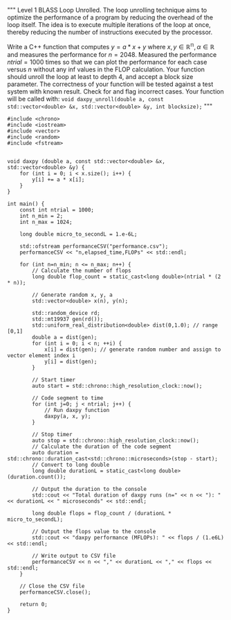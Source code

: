 """
Level 1 BLASS Loop Unrolled. The loop unrolling technique aims to optimize the performance of a program by reducing the overhead of the loop itself. The idea is to execute multiple iterations of the loop at once, thereby reducing the number of instructions executed by the processor.

Write a C++ function that computes $y=a*x+y$ where $x,y \in \mathbb{R^n}, \alpha \in \mathbb{R}$ and measures the performance for $n = 2048$. Measured the performance $ntrial=1000$ times so that we can plot the performance for each case versus $n$ without any inf values in the FLOP calculation. Your function should unroll the loop at least to depth 4, and accept a block size parameter. The correctness of your function will be tested against a test system with known result. Check for and flag incorrect cases. Your function will be called with: 
`void daxpy_unroll(double a, const std::vector<double> &x, std::vector<double> &y, int blocksize);`
"""

```
#include <chrono>
#include <iostream>
#include <vector>
#include <random>
#include <fstream>


void daxpy (double a, const std::vector<double> &x, std::vector<double> &y) {
    for (int i = 0; i < x.size(); i++) {
        y[i] += a * x[i];
    }
}

int main() {
    const int ntrial = 1000;
    int n_min = 2;
    int n_max = 1024;

    long double micro_to_secondL = 1.e-6L;

    std::ofstream performanceCSV("performance.csv");
    performanceCSV << "n,elapsed_time,FLOPs" << std::endl;

    for (int n=n_min; n <= n_max; n++) {
        // Calculate the number of flops
        long double flop_count = static_cast<long double>(ntrial * (2 * n));

        // Generate random x, y, a
        std::vector<double> x(n), y(n);
        
        std::random_device rd;
        std::mt19937 gen(rd());
        std::uniform_real_distribution<double> dist(0,1.0); // range [0,1]
        double a = dist(gen);
        for (int i = 0; i < n; ++i) {
            x[i] = dist(gen); // generate random number and assign to vector element index i
            y[i] = dist(gen);
        }

        // Start timer
        auto start = std::chrono::high_resolution_clock::now();

        // Code segment to time
        for (int j=0; j < ntrial; j++) {
            // Run daxpy function
            daxpy(a, x, y);
        }

        // Stop timer
        auto stop = std::chrono::high_resolution_clock::now();
        // Calculate the duration of the code segment
        auto duration = std::chrono::duration_cast<std::chrono::microseconds>(stop - start);
        // Convert to long double
        long double durationL = static_cast<long double>(duration.count());

        // Output the duration to the console
        std::cout << "Total duration of daxpy runs (n=" << n << "): " << durationL << " microseconds" << std::endl;

        long double flops = flop_count / (durationL * micro_to_secondL);

        // Output the flops value to the console
        std::cout << "daxpy performance (MFLOPs): " << flops / (1.e6L) << std::endl;

        // Write output to CSV file
        performanceCSV << n << "," << durationL << "," << flops << std::endl;
    }

    // Close the CSV file
    performanceCSV.close();

    return 0;
}
```
